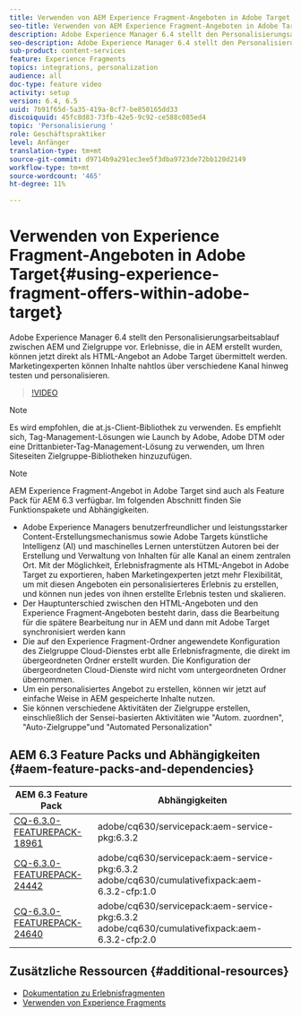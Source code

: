 ```yaml
---
title: Verwenden von AEM Experience Fragment-Angeboten in Adobe Target
seo-title: Verwenden von AEM Experience Fragment-Angeboten in Adobe Target
description: Adobe Experience Manager 6.4 stellt den Personalisierungsarbeitsablauf zwischen AEM und Zielgruppe vor. Erlebnisse, die in AEM erstellt wurden, können jetzt direkt als HTML-Angebot an Adobe Target übermittelt werden. Marketingexperten können Inhalte nahtlos über verschiedene Kanal hinweg testen und personalisieren.
seo-description: Adobe Experience Manager 6.4 stellt den Personalisierungsarbeitsablauf zwischen AEM und Zielgruppe vor. Erlebnisse, die in AEM erstellt wurden, können jetzt direkt als HTML-Angebot an Adobe Target übermittelt werden. Marketingexperten können Inhalte nahtlos über verschiedene Kanal hinweg testen und personalisieren.
sub-product: content-services
feature: Experience Fragments
topics: integrations, personalization
audience: all
doc-type: feature video
activity: setup
version: 6.4, 6.5
uuid: 7b91f65d-5a35-419a-8cf7-be850165dd33
discoiquuid: 45fc8d83-73fb-42e5-9c92-ce588c085ed4
topic: 'Personalisierung '
role: Geschäftspraktiker
level: Anfänger
translation-type: tm+mt
source-git-commit: d9714b9a291ec3ee5f3dba9723de72bb120d2149
workflow-type: tm+mt
source-wordcount: '465'
ht-degree: 11%

---
```



# Verwenden von Experience Fragment-Angeboten in Adobe Target{#using-experience-fragment-offers-within-adobe-target}

Adobe Experience Manager 6.4 stellt den Personalisierungsarbeitsablauf zwischen AEM und Zielgruppe vor. Erlebnisse, die in AEM erstellt wurden, können jetzt direkt als HTML-Angebot an Adobe Target übermittelt werden. Marketingexperten können Inhalte nahtlos über verschiedene Kanal hinweg testen und personalisieren.

>[!VIDEO](https://video.tv.adobe.com/v/22383/?quality=12&learn=on)

>[!NOTE]
>
>Es wird empfohlen, die at.js-Client-Bibliothek zu verwenden. Es empfiehlt sich, Tag-Management-Lösungen wie Launch by Adobe, Adobe DTM oder eine Drittanbieter-Tag-Management-Lösung zu verwenden, um Ihren Siteseiten Zielgruppe-Bibliotheken hinzuzufügen.

>[!NOTE]
>
>AEM Experience Fragment-Angebot in Adobe Target sind auch als Feature Pack für AEM 6.3 verfügbar. Im folgenden Abschnitt finden Sie Funktionspakete und Abhängigkeiten.


* Adobe Experience Managers benutzerfreundlicher und leistungsstarker Content-Erstellungsmechanismus sowie Adobe Targets künstliche Intelligenz (AI) und maschinelles Lernen unterstützen Autoren bei der Erstellung und Verwaltung von Inhalten für alle Kanal an einem zentralen Ort. Mit der Möglichkeit, Erlebnisfragmente als HTML-Angebot in Adobe Target zu exportieren, haben Marketingexperten jetzt mehr Flexibilität, um mit diesen Angeboten ein personalisierteres Erlebnis zu erstellen, und können nun jedes von ihnen erstellte Erlebnis testen und skalieren.
* Der Hauptunterschied zwischen den HTML-Angeboten und den Experience Fragment-Angeboten besteht darin, dass die Bearbeitung für die spätere Bearbeitung nur in AEM und dann mit Adobe Target synchronisiert werden kann
* Die auf den Experience Fragment-Ordner angewendete Konfiguration des Zielgruppe Cloud-Dienstes erbt alle Erlebnisfragmente, die direkt im übergeordneten Ordner erstellt wurden. Die Konfiguration der übergeordneten Cloud-Dienste wird nicht vom untergeordneten Ordner übernommen.
* Um ein personalisiertes Angebot zu erstellen, können wir jetzt auf einfache Weise in AEM gespeicherte Inhalte nutzen.
* Sie können verschiedene Aktivitäten der Zielgruppe erstellen, einschließlich der Sensei-basierten Aktivitäten wie &quot;Autom. zuordnen&quot;, &quot;Auto-Zielgruppe&quot;und &quot;Automated Personalization&quot;

## AEM 6.3 Feature Packs und Abhängigkeiten {#aem-feature-packs-and-dependencies}

| AEM 6.3 Feature Pack | Abhängigkeiten |
| ------------------------------------------------------------------------------------------------------------------------------------------------------------------------------------------------------- | --------------------------------------------------------------------------------------------- |
| [CQ-6.3.0-FEATUREPACK-18961](https://www.adobeaemcloud.com/content/marketplace/marketplaceProxy.html?packagePath=/content/companies/public/adobe/packages/cq630/featurepack/cq-6.3.0-featurepack-18961) | adobe/cq630/servicepack:aem-service-pkg:6.3.2 |
| [CQ-6.3.0-FEATUREPACK-24442](https://www.adobeaemcloud.com/content/marketplace/marketplaceProxy.html?packagePath=/content/companies/public/adobe/packages/cq630/featurepack/cq-6.3.0-featurepack-24442) | adobe/cq630/servicepack:aem-service-pkg:6.3.2 adobe/cq630/cumulativefixpack:aem-6.3.2-cfp:1.0 |
| [CQ-6.3.0-FEATUREPACK-24640](https://www.adobeaemcloud.com/content/marketplace/marketplaceProxy.html?packagePath=/content/companies/public/adobe/packages/cq630/featurepack/cq-6.3.0-featurepack-24640) | adobe/cq630/servicepack:aem-service-pkg:6.3.2 adobe/cq630/cumulativefixpack:aem-6.3.2-cfp:2.0 |

## Zusätzliche Ressourcen {#additional-resources}

* [Dokumentation zu Erlebnisfragmenten](https://helpx.adobe.com/experience-manager/6-5/sites/authoring/using/experience-fragments.html)
* [Verwenden von Experience Fragments](/help/sites/experience-fragments/experience-fragments-feature-video-use.md)
